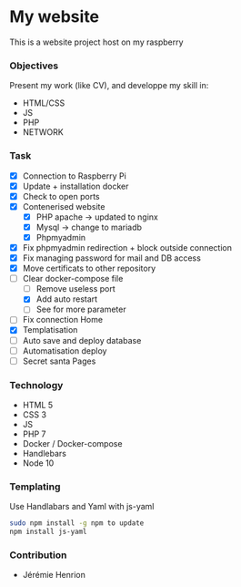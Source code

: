 # My website

This is a website project host on my raspberry

### Objectives

Present my work (like CV), and developpe my skill in:

- HTML/CSS
- JS
- PHP
- NETWORK

### Task

- [x] Connection to Raspberry Pi
- [x] Update + installation docker
- [x] Check to open ports
- [x] Contenerised website
  - [x] PHP apache -> updated to nginx
  - [x] Mysql -> change to mariadb
  - [x] Phpmyadmin
- [x] Fix phpmyadmin redirection + block outside connection
- [x] Fix managing password for mail and DB access
- [x] Move certificats to other repository
- [ ] Clear docker-compose file
  - [ ] Remove useless port
  - [x] Add auto restart
  - [ ] See for more parameter
- [ ] Fix connection Home
- [x] Templatisation
- [ ] Auto save and deploy database
- [ ] Automatisation deploy
- [ ] Secret santa Pages

### Technology

- HTML 5
- CSS 3
- JS
- PHP 7
- Docker / Docker-compose
- Handlebars
- Node 10

### Templating

Use Handlabars and Yaml with js-yaml

```sh
sudo npm install -g npm to update
npm install js-yaml
```

### Contribution

- Jérémie Henrion
